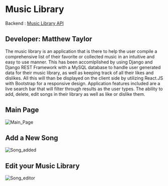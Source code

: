 # Music Library
Backend : [Music Library API](https://github.com/Matt-T977/Music_Library)

## Developer: Matthew Taylor

The music library is an application that is there to help the user compile a comprehensive list of 
their favorite or collected music in an intuitive and easy to use manner. This has been accomlplished
by using Django and Django REST Framework with a MySQL database to handle user generated data for their 
music library, as well as keeping track of all their likes and dislikes. All this will than be displayed 
on the client side by utilizing React.JS with Bootstrap for a responsive design. Application features included 
are a live search bar that will filter through results as the user types. The ability to add, delete, edit songs 
in their library as well as like or dislike them.

## Main Page
![Main_Page](https://user-images.githubusercontent.com/89653410/142445575-16be89b5-36bc-4c76-baf4-bcf194cdc8d7.png)

## Add a New Song
![Song_added](https://user-images.githubusercontent.com/89653410/142445576-543808ac-806d-4d84-be93-e805c3d8c9fd.png)

## Edit your Music Library
![Song_editor](https://user-images.githubusercontent.com/89653410/142445578-cc59501b-8d6a-4dd1-9e40-6584cd7da584.png)
